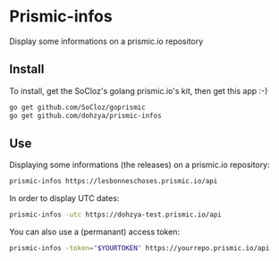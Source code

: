 Prismic-infos
=============

Display some informations on a prismic.io repository

Install
-------

To install, get the SoCloz's golang prismic.io's kit, then get this app :-)

```bash
go get github.com/SoCloz/goprismic
go get github.com/dohzya/prismic-infos
```

Use
---

Displaying some informations (the releases) on a prismic.io repository:

```bash
prismic-infos https://lesbonneschoses.prismic.io/api
```

In order to display UTC dates:

```bash
prismic-infos -utc https://dohzya-test.prismic.io/api
```

You can also use a (permanant) access token:

```bash
prismic-infos -token="$YOURTOKEN" https://yourrepo.prismic.io/api
```
